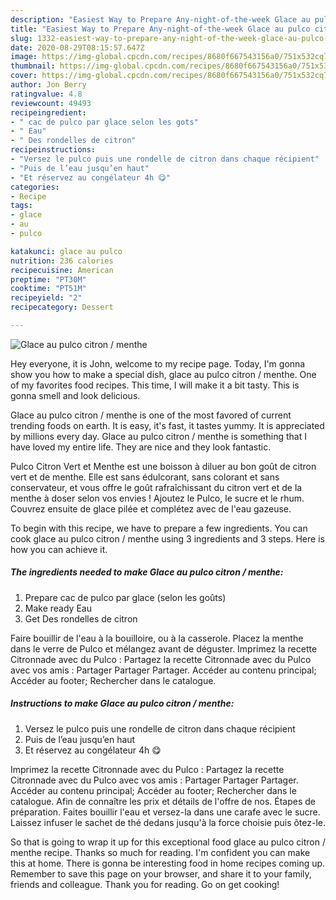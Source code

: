```yaml
---
description: "Easiest Way to Prepare Any-night-of-the-week Glace au pulco citron / menthe"
title: "Easiest Way to Prepare Any-night-of-the-week Glace au pulco citron / menthe"
slug: 1332-easiest-way-to-prepare-any-night-of-the-week-glace-au-pulco-citron-menthe
date: 2020-08-29T08:15:57.647Z
image: https://img-global.cpcdn.com/recipes/8680f667543156a0/751x532cq70/glace-au-pulco-citron-menthe-photo-principale-de-la-recette.jpg
thumbnail: https://img-global.cpcdn.com/recipes/8680f667543156a0/751x532cq70/glace-au-pulco-citron-menthe-photo-principale-de-la-recette.jpg
cover: https://img-global.cpcdn.com/recipes/8680f667543156a0/751x532cq70/glace-au-pulco-citron-menthe-photo-principale-de-la-recette.jpg
author: Jon Berry
ratingvalue: 4.8
reviewcount: 49493
recipeingredient:
- " cac de pulco par glace selon les gots"
- " Eau"
- " Des rondelles de citron"
recipeinstructions:
- "Versez le pulco puis une rondelle de citron dans chaque récipient"
- "Puis de l’eau jusqu’en haut"
- "Et réservez au congélateur 4h 😋"
categories:
- Recipe
tags:
- glace
- au
- pulco

katakunci: glace au pulco 
nutrition: 236 calories
recipecuisine: American
preptime: "PT30M"
cooktime: "PT51M"
recipeyield: "2"
recipecategory: Dessert

---
```



![Glace au pulco citron / menthe](https://img-global.cpcdn.com/recipes/8680f667543156a0/751x532cq70/glace-au-pulco-citron-menthe-photo-principale-de-la-recette.jpg)

Hey everyone, it is John, welcome to my recipe page. Today, I'm gonna show you how to make a special dish, glace au pulco citron / menthe. One of my favorites food recipes. This time, I will make it a bit tasty. This is gonna smell and look delicious.

Glace au pulco citron / menthe is one of the most favored of current trending foods on earth. It is easy, it's fast, it tastes yummy. It is appreciated by millions every day. Glace au pulco citron / menthe is something that I have loved my entire life. They are nice and they look fantastic.

Pulco Citron Vert et Menthe est une boisson à diluer au bon goût de citron vert et de menthe. Elle est sans édulcorant, sans colorant et sans conservateur, et vous offre le goût rafraîchissant du citron vert et de la menthe à doser selon vos envies ! Ajoutez le Pulco, le sucre et le rhum. Couvrez ensuite de glace pilée et complétez avec de l&#39;eau gazeuse.


To begin with this recipe, we have to prepare a few ingredients. You can cook glace au pulco citron / menthe using 3 ingredients and 3 steps. Here is how you can achieve it.

<!--inarticleads1-->

##### The ingredients needed to make Glace au pulco citron / menthe:

1. Prepare  cac de pulco par glace (selon les goûts)
1. Make ready  Eau
1. Get  Des rondelles de citron


Faire bouillir de l&#39;eau à la bouilloire, ou à la casserole. Placez la menthe dans le verre de Pulco et mélangez avant de déguster. Imprimez la recette Citronnade avec du Pulco : Partagez la recette Citronnade avec du Pulco avec vos amis : Partager Partager Partager. Accéder au contenu principal; Accéder au footer; Rechercher dans le catalogue. 

<!--inarticleads2-->

##### Instructions to make Glace au pulco citron / menthe:

1. Versez le pulco puis une rondelle de citron dans chaque récipient
1. Puis de l’eau jusqu’en haut
1. Et réservez au congélateur 4h 😋


Imprimez la recette Citronnade avec du Pulco : Partagez la recette Citronnade avec du Pulco avec vos amis : Partager Partager Partager. Accéder au contenu principal; Accéder au footer; Rechercher dans le catalogue. Afin de connaître les prix et détails de l&#39;offre de nos. Étapes de préparation. Faites bouillir l&#39;eau et versez-la dans une carafe avec le sucre. Laissez infuser le sachet de thé dedans jusqu&#39;à la force choisie puis ôtez-le. 

So that is going to wrap it up for this exceptional food glace au pulco citron / menthe recipe. Thanks so much for reading. I'm confident you can make this at home. There is gonna be interesting food in home recipes coming up. Remember to save this page on your browser, and share it to your family, friends and colleague. Thank you for reading. Go on get cooking!
